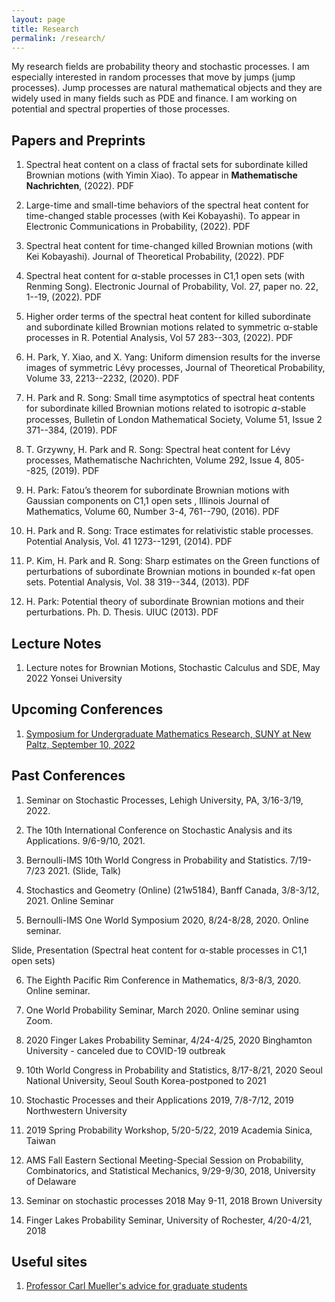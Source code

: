 ```yaml
---
layout: page
title: Research
permalink: /research/
---
```


My research fields are probability theory and stochastic processes. I am especially interested in random processes that move by jumps (jump processes). Jump processes are natural mathematical objects and they are widely used in many fields such as PDE and finance. I am working on potential and spectral properties of those processes.  
  
    
    

## Papers and Preprints

1. Spectral heat content on a class of fractal sets for subordinate killed Brownian motions (with Yimin Xiao). To appear in **Mathematische Nachrichten**, (2022).  PDF

2. Large-time and small-time behaviors of the spectral heat content for time-changed stable processes (with Kei Kobayashi). To appear in Electronic Communications in Probability, (2022). PDF

3. Spectral heat content for time-changed killed Brownian motions (with Kei Kobayashi). Journal of Theoretical Probability, (2022). PDF

4. Spectral heat content for α-stable processes in C1,1 open sets (with Renming Song). Electronic Journal of Probability, Vol. 27, paper no. 22, 1--19, (2022). PDF

5. Higher order terms of the spectral heat content for killed subordinate and subordinate killed Brownian motions related to symmetric α-stable processes in R.  Potential Analysis,  Vol 57 283--303, (2022).  PDF 

6. H. Park, Y. Xiao, and X. Yang: Uniform dimension results for the inverse images of symmetric Lévy processes, Journal of Theoretical Probability, Volume 33, 2213--2232, (2020). PDF 

7. H. Park and R. Song: Small time asymptotics of spectral heat contents for subordinate killed Brownian motions related to isotropic 𝛼-stable processes, Bulletin of London Mathematical Society,  Volume 51, Issue 2 371--384, (2019). PDF

8. T. Grzywny, H. Park and R. Song: Spectral heat content for Lévy processes, Mathematische Nachrichten,  Volume 292, Issue 4, 805--825, (2019). PDF

9. H. Park: Fatou’s theorem for subordinate Brownian motions with Gaussian components on C1,1 open sets , Illinois Journal of Mathematics, Volume 60, Number 3-4, 761--790, (2016). PDF

10. H. Park and R. Song: Trace estimates for relativistic stable processes. Potential Analysis, Vol. 41 1273--1291, (2014). PDF

11. P. Kim, H. Park and R. Song: Sharp estimates on the Green functions of perturbations of subordinate Brownian motions in bounded κ-fat open sets. Potential Analysis, Vol. 38 319--344, (2013). PDF

12. H. Park: Potential theory of subordinate Brownian motions and their perturbations. Ph. D. Thesis. UIUC (2013). PDF

## Lecture Notes

1. Lecture notes for Brownian Motions, Stochastic Calculus and SDE, May 2022 Yonsei University

## Upcoming Conferences

1. [Symposium for Undergraduate Mathematics Research, SUNY at New Paltz, September 10, 2022](https://sites.google.com/view/sumrnp/home)


## Past Conferences 

1. Seminar on Stochastic Processes, Lehigh University, PA, 3/16-3/19, 2022. 

2. The 10th International Conference on Stochastic Analysis and its Applications. 9/6-9/10, 2021. 

3. Bernoulli-IMS 10th World Congress in Probability and Statistics. 7/19-7/23 2021. (Slide, Talk) 

4. Stochastics and Geometry (Online) (21w5184), Banff Canada, 3/8-3/12, 2021. Online Seminar

5. Bernoulli-IMS One World Symposium 2020, 8/24-8/28, 2020. Online seminar.

Slide, Presentation (Spectral heat content for α-stable processes in C1,1 open sets)

6. The Eighth Pacific Rim Conference in Mathematics, 8/3-8/3, 2020. Online seminar. 

7. One World Probability Seminar, March 2020. Online seminar using Zoom. 

8. 2020 Finger Lakes Probability Seminar, 4/24-4/25, 2020 Binghamton University - canceled due to COVID-19  outbreak

9. 10th World Congress in Probability and Statistics, 8/17-8/21, 2020 Seoul National University, Seoul South Korea-postponed to 2021

10. Stochastic Processes and their Applications 2019, 7/8-7/12, 2019 Northwestern University

11. 2019 Spring Probability Workshop, 5/20-5/22, 2019 Academia Sinica, Taiwan

12. AMS Fall Eastern Sectional Meeting-Special Session on Probability, Combinatorics, and Statistical Mechanics, 9/29-9/30, 2018, University of Delaware

13. Seminar on stochastic processes 2018 May 9-11, 2018 Brown University 

14. Finger Lakes Probability Seminar, University of Rochester, 4/20-4/21, 2018 


## Useful sites

1. [Professor Carl Mueller's advice for graduate students](https://people.math.rochester.edu/faculty/cmlr/advice/) 